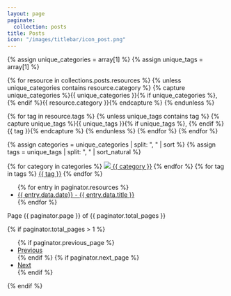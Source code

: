 ```yaml
---
layout: page
paginate:
  collection: posts
title: Posts
icon: "/images/titlebar/icon_post.png"
---
```


<div class="padding"></div>

{% assign unique_categories = array[1] %}
{% assign unique_tags = array[1] %}

{% for resource in collections.posts.resources %}
  {% unless unique_categories contains resource.category %}
    {% capture unique_categories %}{{ unique_categories }}{% if unique_categories %}, {% endif %}{{ resource.category }}{% endcapture %}
  {% endunless %}

  {% for tag in resource.tags %}
    {% unless unique_tags contains tag %}
      {% capture unique_tags %}{{ unique_tags }}{% if unique_tags %}, {% endif %}{{ tag }}{% endcapture %}
    {% endunless %}
  {% endfor %}
{% endfor %}

{% assign categories = unique_categories | split: ", " | sort %}
{% assign tags = unique_tags | split: ", " | sort_natural %}

<div class="projects-tag-list">
  {% for category in categories %}
    <a class="project-tag" href="posts/{{ category | replace: " ", "-" }}"><img src="/images/posts/icon_{{ category | replace: " ", "_" }}.png" /> {{ category }}</a>
  {% endfor %}
  {% for tag in tags %}
    <a class="project-tag" href="posts/{{ tag | replace: " ", "-" }}">{{ tag }}</a>
  {% endfor %}
</div>

<ul>
  {% for entry in paginator.resources %}
    <li class="posts-entry" {% if entry.category %} style="list-style-image: url('/images/posts/icon_{{ entry.category | replace: " ", "_" }}.png');" {% endif %}>
      <a href="{{ entry.relative_url }}">{{ entry.data.date}} - {{ entry.data.title }}</a>
    </li>
  {% endfor %}
</ul>

<div class="pagination">
  <div class="pagination-number">
    Page {{ paginator.page }} of {{ paginator.total_pages }}
  </div>

  {% if paginator.total_pages > 1 %}
    <ul class="pagination-controls">
      {% if paginator.previous_page %}
        <li>
          <a href="{{ paginator.previous_page_path }}">Previous</a>
        </li>
      {% endif %}
      {% if paginator.next_page %}
        <li>
          <a href="{{ paginator.next_page_path }}">Next</a>
        </li>
      {% endif %}
    </ul>
  {% endif %}
</div>